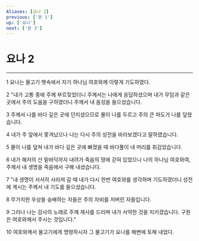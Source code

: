 ```yaml
---
Aliases: [요나 2]
previous: ['욘 1']
up: ['요나']
next: ['욘 3']
---
```

# 요나 2

***


1 요나는 물고기 뱃속에서 자기 하나님 여호와께 이렇게 기도하였다. 

2 "내가 고통 중에 주께 부르짖었더니 주께서는 나에게 응답하셨으며 내가 무덤과 같은 곳에서 주의 도움을 구하였더니 주께서 내 음성을 들으셨습니다. 

3 주께서 나를 바다 깊은 곳에 던지셨으므로 물이 나를 두르고 주의 큰 파도가 나를 덮쳤습니다. 

4 내가 주 앞에서 쫓겨났으나 나는 다시 주의 성전을 바라보겠다고 말하였습니다. 

5 물이 나를 덮쳐 내가 바다 깊은 곳에 빠졌을 때 바다풀이 내 머리를 휘감았습니다. 

6 내가 해저의 산 밑바닥까지 내려가 죽음의 땅에 갇혀 있었으나 나의 하나님 여호와여, 주께서 내 생명을 죽음에서 구해 내셨습니다. 

7 "내 생명이 서서히 사라져 갈 때 내가 다시 한번 여호와를 생각하며 기도하였더니 성전에 계시는 주께서 내 기도를 들으셨습니다. 

8 무가치한 우상을 숭배하는 자들은 주의 자비를 저버린 자들입니다. 

9 그러나 나는 감사의 노래로 주께 제사를 드리며 내가 서약한 것을 지키겠습니다. 구원은 여호와께서 주시는 것입니다." 

10 여호와께서 물고기에게 명령하시자 그 물고기가 요나를 해변에 토해 내었다.
